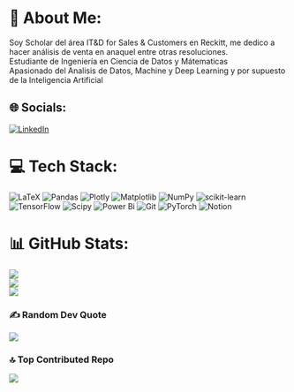 # 💫 About Me:
Soy Scholar del área IT&D for Sales & Customers en Reckitt, me dedico a hacer análisis de venta en anaquel entre otras resoluciones.<br>Estudiante de Ingeniería en Ciencia de Datos y Mátematicas<br>Apasionado del Analisis de  Datos, Machine y Deep Learning y por supuesto de la Inteligencia Artificial 


## 🌐 Socials:
[![LinkedIn](https://img.shields.io/badge/LinkedIn-%230077B5.svg?logo=linkedin&logoColor=white)](https://linkedin.com/in/manuel-montufar-galnares-0645472b7/) 

# 💻 Tech Stack:
![LaTeX](https://img.shields.io/badge/latex-%23008080.svg?style=for-the-badge&logo=latex&logoColor=white) ![Pandas](https://img.shields.io/badge/pandas-%23150458.svg?style=for-the-badge&logo=pandas&logoColor=white) ![Plotly](https://img.shields.io/badge/Plotly-%233F4F75.svg?style=for-the-badge&logo=plotly&logoColor=white) ![Matplotlib](https://img.shields.io/badge/Matplotlib-%23ffffff.svg?style=for-the-badge&logo=Matplotlib&logoColor=black) ![NumPy](https://img.shields.io/badge/numpy-%23013243.svg?style=for-the-badge&logo=numpy&logoColor=white) ![scikit-learn](https://img.shields.io/badge/scikit--learn-%23F7931E.svg?style=for-the-badge&logo=scikit-learn&logoColor=white) ![TensorFlow](https://img.shields.io/badge/TensorFlow-%23FF6F00.svg?style=for-the-badge&logo=TensorFlow&logoColor=white) ![Scipy](https://img.shields.io/badge/SciPy-%230C55A5.svg?style=for-the-badge&logo=scipy&logoColor=%white) ![Power Bi](https://img.shields.io/badge/power_bi-F2C811?style=for-the-badge&logo=powerbi&logoColor=black) ![Git](https://img.shields.io/badge/git-%23F05033.svg?style=for-the-badge&logo=git&logoColor=white) ![PyTorch](https://img.shields.io/badge/PyTorch-%23EE4C2C.svg?style=for-the-badge&logo=PyTorch&logoColor=white) ![Notion](https://img.shields.io/badge/PyTorch-%23EE4C2C.svg?style=for-the-badge&logo=notionh&logoColor=white)
# 📊 GitHub Stats:
![](https://github-readme-stats.vercel.app/api?username=Manuel-Galnares&theme=cobalt&hide_border=false&include_all_commits=true&count_private=true)<br/>
![](https://github-readme-streak-stats.herokuapp.com/?user=Manuel-Galnares&theme=cobalt&hide_border=false)<br/>
![](https://github-readme-stats.vercel.app/api/top-langs/?username=Manuel-Galnares&theme=cobalt&hide_border=false&include_all_commits=true&count_private=true&layout=compact)

### ✍️ Random Dev Quote
![](https://quotes-github-readme.vercel.app/api?type=horizontal&theme=radical)

### 🔝 Top Contributed Repo
![](https://github-contributor-stats.vercel.app/api?username=Manuel-Galnares&limit=5&theme=cobalt&combine_all_yearly_contributions=true)

<!-- Proudly created with GPRM ( https://gprm.itsvg.in ) -->
